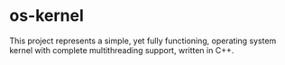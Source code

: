 # os-kernel
This project represents a simple, yet fully functioning, operating system kernel with complete multithreading support, written in C++. 
